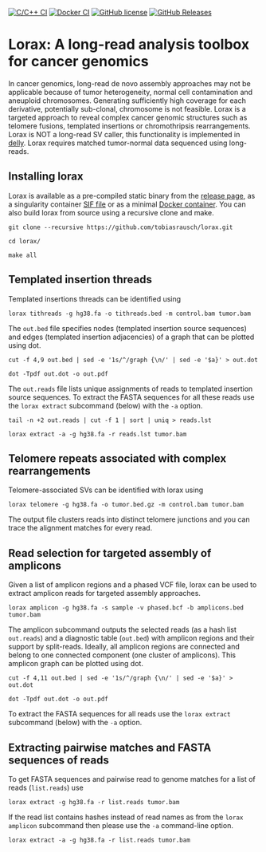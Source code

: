 [![C/C++ CI](https://github.com/tobiasrausch/lorax/workflows/C/C++%20CI/badge.svg)](https://github.com/tobiasrausch/lorax/actions)
[![Docker CI](https://github.com/tobiasrausch/lorax/workflows/Docker%20CI/badge.svg)](https://hub.docker.com/r/trausch/lorax/)
[![GitHub license](https://img.shields.io/badge/License-BSD%203--Clause-blue.svg)](https://github.com/tobiasrausch/lorax/blob/master/LICENSE)
[![GitHub Releases](https://img.shields.io/github/release/tobiasrausch/lorax.svg)](https://github.com/tobiasrausch/lorax/releases)

# Lorax: A long-read analysis toolbox for cancer genomics

In cancer genomics, long-read de novo assembly approaches may not be applicable because of tumor heterogeneity, normal cell contamination and aneuploid chromosomes. Generating sufficiently high coverage for each derivative, potentially sub-clonal, chromosome is not feasible. Lorax is a targeted approach to reveal complex cancer genomic structures such as telomere fusions, templated insertions or chromothripsis rearrangements. Lorax is NOT a long-read SV caller, this functionality is implemented in [delly](https://github.com/dellytools/delly). Lorax requires matched tumor-normal data sequenced using long-reads.

## Installing lorax

Lorax is available as a pre-compiled static binary from the [release page](https://github.com/tobiasrausch/lorax/releases/), as a singularity container [SIF file](https://github.com/tobiasrausch/lorax/releases/) or as a minimal [Docker container](https://hub.docker.com/r/trausch/lorax/). You can also build lorax from source using a recursive clone and make.

`git clone --recursive https://github.com/tobiasrausch/lorax.git`

`cd lorax/`

`make all`

## Templated insertion threads

Templated insertions threads can be identified using

`lorax tithreads -g hg38.fa -o tithreads.bed -m control.bam tumor.bam`

The `out.bed` file specifies nodes (templated insertion source sequences) and edges (templated insertion adjacencies) of a graph that can be plotted using dot.

`cut -f 4,9 out.bed | sed -e '1s/^/graph {\n/' | sed -e '$a}' > out.dot`

`dot -Tpdf out.dot -o out.pdf`

The `out.reads` file lists unique assignments of reads to templated insertion source sequences. To extract the FASTA sequences for all these reads use the `lorax extract` subcommand (below) with the `-a` option.

`tail -n +2 out.reads | cut -f 1 | sort | uniq > reads.lst`

`lorax extract -a -g hg38.fa -r reads.lst tumor.bam`

## Telomere repeats associated with complex rearrangements

Telomere-associated SVs can be identified with lorax using

`lorax telomere -g hg38.fa -o tumor.bed.gz -m control.bam tumor.bam`

The output file clusters reads into distinct telomere junctions and you can trace the alignment matches for every read.

## Read selection for targeted assembly of amplicons

Given a list of amplicon regions and a phased VCF file, lorax can be used to extract amplicon reads for targeted assembly approaches.

`lorax amplicon -g hg38.fa -s sample -v phased.bcf -b amplicons.bed tumor.bam`

The amplicon subcommand outputs the selected reads (as a hash list `out.reads`) and a diagnostic table (`out.bed`) with amplicon regions and their support by split-reads. Ideally, all amplicon regions are connected and belong to one connected component (one cluster of amplicons). This amplicon graph can be plotted using dot.

`cut -f 4,11 out.bed | sed -e '1s/^/graph {\n/' | sed -e '$a}' > out.dot`

`dot -Tpdf out.dot -o out.pdf`

To extract the FASTA sequences for all reads use the `lorax extract` subcommand (below) with the `-a` option.

## Extracting pairwise matches and FASTA sequences of reads

To get FASTA sequences and pairwise read to genome matches for a list of reads (`list.reads`) use

`lorax extract -g hg38.fa -r list.reads tumor.bam`

If the read list contains hashes instead of read names as from the `lorax amplicon` subcommand then please use the `-a` command-line option.

`lorax extract -a -g hg38.fa -r list.reads tumor.bam`
